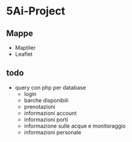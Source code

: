 # 5Ai-Project
## Mappe
- Maptiler
- Leaflet
## todo
- query con php per database
    - login 
    - barche disponibili
    - prenotazioni
    - informazioni account
    - informazioni porti
    - informazione sulle acque e monitoraggio
    - informazioni personale